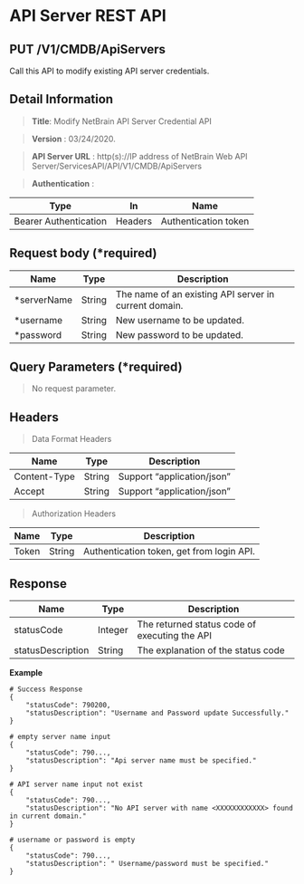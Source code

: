 API Server REST API
===================

PUT /V1/CMDB/ApiServers
-----------------------

Call this API to modify existing API server credentials.

Detail Information
------------------

>   **Title**: Modify NetBrain API Server Credential API

>   **Version** : 03/24/2020.

>   **API Server URL** : http(s)://IP address of NetBrain Web API
>   Server/ServicesAPI/API/V1/CMDB/ApiServers

>   **Authentication** :

| Type                  | In      | Name                 |
|-----------------------|---------|----------------------|
| Bearer Authentication | Headers | Authentication token |

Request body (\*required)
-------------------------

| **Name**     | **Type** | **Description**                                       |
|--------------|----------|-------------------------------------------------------|
| \*serverName | String   | The name of an existing API server in current domain. |
| \*username   | String   | New username to be updated.                           |
| \*password   | String   | New password to be updated.                           |

Query Parameters (\*required)
-----------------------------

>   No request parameter.

Headers
-------

>   Data Format Headers

| **Name**     | **Type** | **Description**            |
|--------------|----------|----------------------------|
| Content-Type | String   | Support “application/json” |
| Accept       | String   | Support “application/json” |

>   Authorization Headers

| **Name** | **Type** | **Description**                           |
|----------|----------|-------------------------------------------|
| Token    | String   | Authentication token, get from login API. |

Response
--------

| **Name**          | **Type** | **Description**                               |
|-------------------|----------|-----------------------------------------------|
| statusCode        | Integer  | The returned status code of executing the API |
| statusDescription | String   | The explanation of the status code            |

**Example**

~~~~~~~~~~~~~~~~~~~~~~~~~~~~~~~~~~~~~~~~~~~~~~~~~~~~~~~~~~~~~~~~~~~~~~~~~~~~~~~~
# Success Response
{
    "statusCode": 790200,
    "statusDescription": "Username and Password update Successfully."
}

# empty server name input
{
    "statusCode": 790...,
    "statusDescription": "Api server name must be specified."
}

# API server name input not exist
{
    "statusCode": 790...,
    "statusDescription": "No API server with name <XXXXXXXXXXXX> found in current domain."
}

# username or password is empty
{
    "statusCode": 790...,
    "statusDescription": " Username/password must be specified."
}
~~~~~~~~~~~~~~~~~~~~~~~~~~~~~~~~~~~~~~~~~~~~~~~~~~~~~~~~~~~~~~~~~~~~~~~~~~~~~~~~
